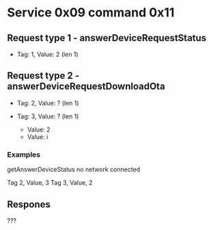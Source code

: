 # Service 0x09 command 0x11

## Request type 1 - answerDeviceRequestStatus

* Tag: 1, Value: 2 (len 1)

## Request type 2 - answerDeviceRequestDownloadOta

* Tag: 2, Value: ? (len 1) 
    
* Tag: 3, Value: ? (len 1)
    - Value: 2
    - Value: i

### Examples

getAnswerDeviceStatus no network connected

Tag 2, Value, 3
Tag 3, Value, 2  

## Respones 

???

